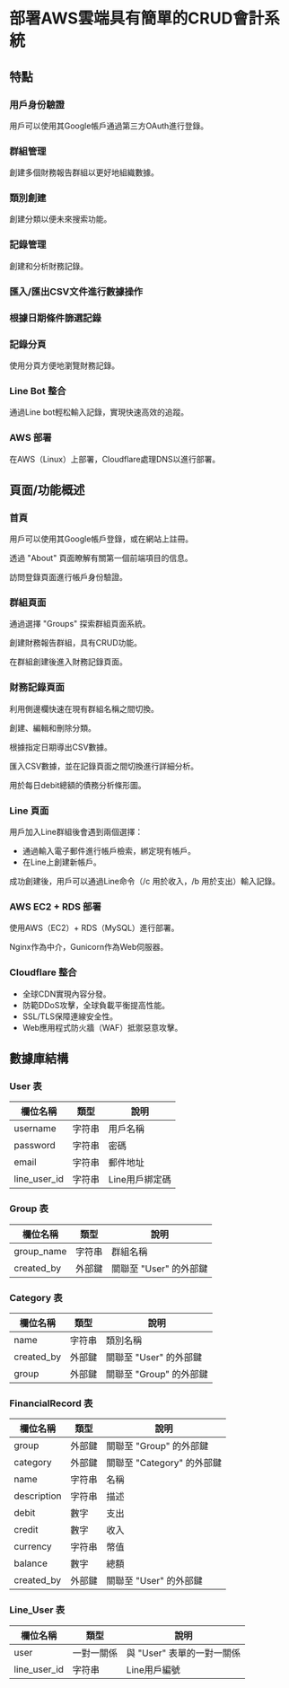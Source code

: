 # 部署AWS雲端具有簡單的CRUD會計系統
## 特點

### 用戶身份驗證

用戶可以使用其Google帳戶通過第三方OAuth進行登錄。

### 群組管理

創建多個財務報告群組以更好地組織數據。

### 類別創建

創建分類以便未來搜索功能。

### 記錄管理

創建和分析財務記錄。

### 匯入/匯出CSV文件進行數據操作

### 根據日期條件篩選記錄

### 記錄分頁

使用分頁方便地瀏覽財務記錄。

### Line Bot 整合

通過Line bot輕松輸入記錄，實現快速高效的追蹤。

### AWS 部署

在AWS（Linux）上部署，Cloudflare處理DNS以進行部署。

## 頁面/功能概述

### 首頁

用戶可以使用其Google帳戶登錄，或在網站上註冊。

透過 "About" 頁面瞭解有關第一個前端項目的信息。

訪問登錄頁面進行帳戶身份驗證。

### 群組頁面

通過選擇 "Groups" 探索群組頁面系統。

創建財務報告群組，具有CRUD功能。

在群組創建後進入財務記錄頁面。

### 財務記錄頁面

利用側邊欄快速在現有群組名稱之間切換。

創建、編輯和刪除分類。

根據指定日期導出CSV數據。

匯入CSV數據，並在記錄頁面之間切換進行詳細分析。

用於每日debit總額的債務分析條形圖。

### Line 頁面

用戶加入Line群組後會遇到兩個選擇：

- 通過輸入電子郵件進行帳戶檢索，綁定現有帳戶。
- 在Line上創建新帳戶。

成功創建後，用戶可以通過Line命令（/c 用於收入，/b 用於支出）輸入記錄。

### AWS EC2 + RDS 部署

使用AWS（EC2）+ RDS（MySQL）進行部署。

Nginx作為中介，Gunicorn作為Web伺服器。

### Cloudflare 整合

- 全球CDN實現內容分發。
- 防範DDoS攻擊，全球負載平衡提高性能。
- SSL/TLS保障連線安全性。
- Web應用程式防火牆（WAF）抵禦惡意攻擊。

## 數據庫結構
### User 表

| 欄位名稱     | 類型     | 說明                 |
|--------------|----------|----------------------|
| username     | 字符串   | 用戶名稱             |
| password     | 字符串   | 密碼                 |
| email        | 字符串   | 郵件地址             |
| line_user_id | 字符串   | Line用戶綁定碼       |

### Group 表

| 欄位名稱     | 類型     | 說明               |
|--------------|----------|--------------------|
| group_name   | 字符串   | 群組名稱           |
| created_by   | 外部鍵   | 關聯至 "User" 的外部鍵 |

### Category 表

| 欄位名稱     | 類型     | 說明               |
|--------------|----------|--------------------|
| name         | 字符串   | 類別名稱           |
| created_by   | 外部鍵   | 關聯至 "User" 的外部鍵 |
| group        | 外部鍵   | 關聯至 "Group" 的外部鍵 |

### FinancialRecord 表

| 欄位名稱     | 類型     | 說明               |
|--------------|----------|--------------------|
| group        | 外部鍵   | 關聯至 "Group" 的外部鍵 |
| category     | 外部鍵   | 關聯至 "Category" 的外部鍵 |
| name         | 字符串   | 名稱               |
| description  | 字符串   | 描述               |
| debit        | 數字     | 支出               |
| credit       | 數字     | 收入               |
| currency     | 字符串   | 幣值               |
| balance      | 數字     | 總額               |
| created_by   | 外部鍵   | 關聯至 "User" 的外部鍵 |

### Line_User 表

| 欄位名稱     | 類型     | 說明               |
|--------------|----------|--------------------|
| user         | 一對一關係 | 與 "User" 表單的一對一關係 |
| line_user_id | 字符串   | Line用戶編號       |
